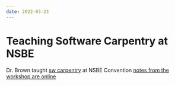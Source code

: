 ```yaml
---
date: 2022-03-23
---
```


# Teaching Software Carpentry at NSBE

Dr. Brown taught [sw carpentry](https://brownsarahm.github.io/2022-03-23-nsbe/) at NSBE Convention [notes from the workshop are online](https://brownsarahm.github.io/2022-03-23-nsbe-notes/)
